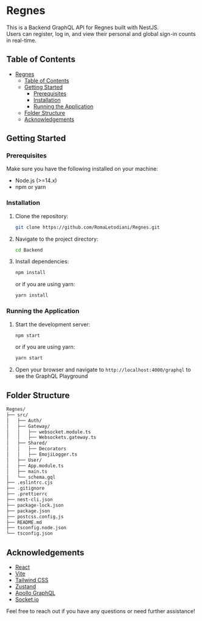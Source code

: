 # Regnes

This is a Backend GraphQL API for Regnes built with NestJS.  
Users can register, log in, and view their personal and global sign-in counts in real-time.

## Table of Contents

- [Regnes](#regnes)
  - [Table of Contents](#table-of-contents)
  - [Getting Started](#getting-started)
    - [Prerequisites](#prerequisites)
    - [Installation](#installation)
    - [Running the Application](#running-the-application)
  - [Folder Structure](#folder-structure)
  - [Acknowledgements](#acknowledgements)

## Getting Started

### Prerequisites

Make sure you have the following installed on your machine:

- Node.js (>=14.x)
- npm or yarn

### Installation

1. Clone the repository:

   ```sh
   git clone https://github.com/RomaLetodiani/Regnes.git
   ```

2. Navigate to the project directory:

   ```sh
   cd Backend
   ```

3. Install dependencies:

   ```sh
   npm install
   ```

   or if you are using yarn:

   ```sh
   yarn install
   ```

### Running the Application

1. Start the development server:

   ```sh
   npm start
   ```

   or if you are using yarn:

   ```sh
   yarn start
   ```

2. Open your browser and navigate to `http://localhost:4000/graphql` to see the GraphQL Playground

## Folder Structure

```sh
Regnes/
├── src/
│   ├── Auth/
│   ├── Gateway/
│   │   ├── websocket.module.ts
│   │   ├── Websockets.gateway.ts
│   ├── Shared/
│   │   ├── Decorators
│   │   ├── EmojiLogger.ts
│   ├── User/
│   ├── App.module.ts
│   ├── main.ts
│   └── schema.gql
├── .eslintrc.cjs
├── .gitignore
├── .prettierrc
├── nest-cli.json
├── package-lock.json
├── package.json
├── postcss.config.js
├── README.md
├── tsconfig.node.json
└── tsconfig.json
```

## Acknowledgements

- [React](https://reactjs.org/)
- [Vite](https://vitejs.dev/)
- [Tailwind CSS](https://tailwindcss.com/)
- [Zustand](https://zustand-demo.pmnd.rs/)
- [Apollo GraphQL](https://www.apollographql.com/)
- [Socket.io](https://socket.io/)

Feel free to reach out if you have any questions or need further assistance!
